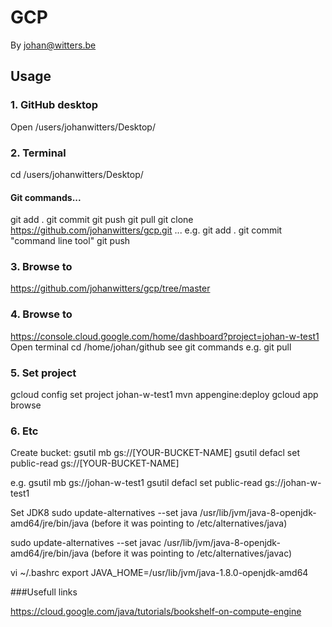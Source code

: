 # GCP
<!-- If you'd like to use a logo instead uncomment this code and remove the text above this line

  ![Logo](URL to logo img file goes here)

-->

By johan@witters.be


## Usage

### 1. GitHub desktop
Open /users/johanwitters/Desktop/

### 2. Terminal
cd /users/johanwitters/Desktop/

#### Git commands...
git add .
git commit 
git push
git pull
git clone https://github.com/johanwitters/gcp.git
...
e.g.
git add .
git commit "command line tool"
git push

### 3. Browse to
https://github.com/johanwitters/gcp/tree/master

### 4. Browse to
https://console.cloud.google.com/home/dashboard?project=johan-w-test1
Open terminal
cd /home/johan/github
see git commands
e.g. 
git pull

### 5. Set project
gcloud config set project johan-w-test1
mvn appengine:deploy
gcloud app browse

### 6. Etc
Create bucket:
  gsutil mb gs://[YOUR-BUCKET-NAME]
  gsutil defacl set public-read gs://[YOUR-BUCKET-NAME]

e.g.
  gsutil mb gs://johan-w-test1
  gsutil defacl set public-read gs://johan-w-test1 

Set JDK8
  sudo update-alternatives --set java /usr/lib/jvm/java-8-openjdk-amd64/jre/bin/java
  (before it was pointing to /etc/alternatives/java)
  
  sudo update-alternatives --set javac /usr/lib/jvm/java-8-openjdk-amd64/jre/bin/java
  (before it was pointing to /etc/alternatives/javac)

  vi ~/.bashrc
  export JAVA_HOME=/usr/lib/jvm/java-1.8.0-openjdk-amd64
     
###Usefull links

https://cloud.google.com/java/tutorials/bookshelf-on-compute-engine
